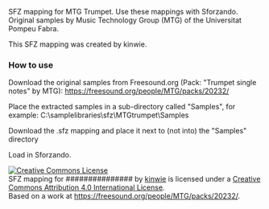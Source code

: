 SFZ mapping for MTG Trumpet. Use these mappings with Sforzando. Original samples by Music Technology Group (MTG) of the Universitat Pompeu Fabra.

This SFZ mapping was created by kinwie. 

### How to use

Download the original samples from Freesound.org (Pack: "Trumpet single notes" by MTG): https://freesound.org/people/MTG/packs/20232/

Place the extracted samples in a sub-directory called "Samples", for example: C:\samplelibraries\sfz\MTGtrumpet\Samples

Download the .sfz mapping and place it next to (not into) the "Samples" directory 

Load in Sforzando.


<a rel="license" href="http://creativecommons.org/licenses/by/4.0/">
<img alt="Creative Commons License" style="border-width:0" src="https://i.creativecommons.org/l/by/4.0/88x31.png" /></a>
<br /><span xmlns:dct="http://purl.org/dc/terms/" href="http://purl.org/dc/dcmitype/Text" property="dct:title" rel="dct:type">
SFZ mapping for ############### </span> by <a xmlns:cc="http://creativecommons.org/ns#" href="https://github.com/sfzinstruments/mappings/" property="cc:attributionName" rel="cc:attributionURL">kinwie</a> 
is licensed under a <a rel="license" href="http://creativecommons.org/licenses/by/4.0/">Creative Commons Attribution 4.0 International License</a>.<br />Based on a work at <a xmlns:dct="http://purl.org/dc/terms/" href="https://freesound.org/people/MTG/packs/20232/" rel="dct:source">https://freesound.org/people/MTG/packs/20232/</a>.
